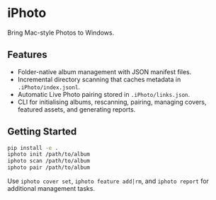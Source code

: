 # iPhoto

Bring Mac-style Photos to Windows.

## Features

- Folder-native album management with JSON manifest files.
- Incremental directory scanning that caches metadata in `.iPhoto/index.jsonl`.
- Automatic Live Photo pairing stored in `.iPhoto/links.json`.
- CLI for initialising albums, rescanning, pairing, managing covers, featured assets, and generating reports.

## Getting Started

```bash
pip install -e .
iphoto init /path/to/album
iphoto scan /path/to/album
iphoto pair /path/to/album
```

Use `iphoto cover set`, `iphoto feature add|rm`, and `iphoto report` for additional management tasks.

